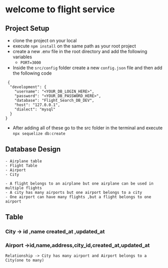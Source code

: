 # welcome to flight service

## Project Setup
- clone the project on your local   
- execute `npm install` on the same path as your root project
- create a new .env file in the root directory and add the following variables
    - `PORT=3000`
- Inside the `src/config` folder create a new `config.json` file and then add the
following code
```
 {
  "development": {
    "username": "<YOUR_DB_LOGIN_HERE>",
    "password": "<YOUR_DB_PASSWORD_HERE>",
    "database": "Flight_Search_DB_DEV",
    "host": "127.0.0.1",
    "dialect": "mysql"
  }
}

```
- After adding all of these go to the src folder in the terminal and execute
`npx sequelize db:create`

## Database Design
    - Airplane table
    - Flight Table
    - Airport
    - City

    - A flight belongs to an airplane but one airplane can be used in multiple flights
    - A city has many airports but one airport belongs to a city
    - One airport can have many flights ,but a flight belongs to one airport
     



## Table

### City -> id ,name created_at ,updated_at
### Airport ->id,name,address,city_id,created_at,updated_at
    Relationship -> City has many airport and Airport belongs to a City(one to many)